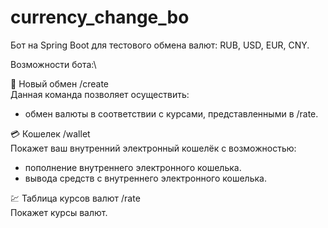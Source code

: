 # currency_change_bo

Бот на Spring Boot для тестового обмена валют: RUB, USD, EUR, CNY.

Возможности бота:\

  🔄 Новый обмен /create\
  Данная команда позволяет осуществить:
  - обмен валюты в соответствии с курсами, представленными в /rate. 
  
  💳 Кошелек /wallet\
  Покажет ваш внутренний электронный кошелёк с возможностью:
  - пополнение внутреннего электронного кошелька.
  - вывода средств с внутреннего электронного кошелька.
  
  💹 Таблица курсов валют /rate\
  Покажет курсы валют.

